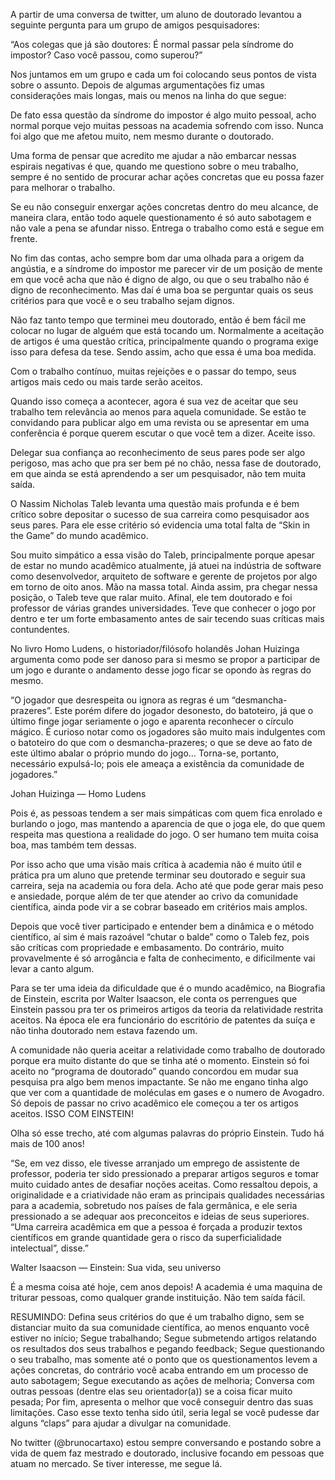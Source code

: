 A partir de uma conversa de twitter, um aluno de doutorado levantou a seguinte pergunta para um grupo de amigos pesquisadores:

“Aos colegas que já são doutores: É normal passar pela síndrome do impostor? Caso você passou, como superou?”

Nos juntamos em um grupo e cada um foi colocando seus pontos de vista sobre o assunto. Depois de algumas argumentações fiz umas considerações mais longas, mais ou menos na linha do que segue:

De fato essa questão da síndrome do impostor é algo muito pessoal, acho normal porque vejo muitas pessoas na academia sofrendo com isso. Nunca foi algo que me afetou muito, nem mesmo durante o doutorado.

Uma forma de pensar que acredito me ajudar a não embarcar nessas espirais negativas é que, quando me questiono sobre o meu trabalho, sempre é no sentido de procurar achar ações concretas que eu possa fazer para melhorar o trabalho.

Se eu não conseguir enxergar ações concretas dentro do meu alcance, de maneira clara, então todo aquele questionamento é só auto sabotagem e não vale a pena se afundar nisso. Entrega o trabalho como está e segue em frente.

No fim das contas, acho sempre bom dar uma olhada para a origem da angústia, e a síndrome do impostor me parecer vir de um posição de mente em que você acha que não é digno de algo, ou que o seu trabalho não é digno de reconhecimento. Mas daí é uma boa se perguntar quais os seus critérios para que você e o seu trabalho sejam dignos.

Não faz tanto tempo que terminei meu doutorado, então é bem fácil me colocar no lugar de alguém que está tocando um. Normalmente a aceitação de artigos é uma questão crítica, principalmente quando o programa exige isso para defesa da tese. Sendo assim, acho que essa é uma boa medida.

Com o trabalho contínuo, muitas rejeições e o passar do tempo, seus artigos mais cedo ou mais tarde serão aceitos.

Quando isso começa a acontecer, agora é sua vez de aceitar que seu trabalho tem relevância ao menos para aquela comunidade. Se estão te convidando para publicar algo em uma revista ou se apresentar em uma conferência é porque querem escutar o que você tem a dizer. Aceite isso.

Delegar sua confiança ao reconhecimento de seus pares pode ser algo perigoso, mas acho que pra ser bem pé no chão, nessa fase de doutorado, em que ainda se está aprendendo a ser um pesquisador, não tem muita saída.

O Nassim Nicholas Taleb levanta uma questão mais profunda e é bem crítico sobre depositar o sucesso de sua carreira como pesquisador aos seus pares. Para ele esse critério só evidencia uma total falta de “Skin in the Game” do mundo acadêmico.

Sou muito simpático a essa visão do Taleb, principalmente porque apesar de estar no mundo acadêmico atualmente, já atuei na indústria de software como desenvolvedor, arquiteto de software e gerente de projetos por algo em torno de oito anos. Mão na massa total. Ainda assim, pra chegar nessa posição, o Taleb teve que ralar muito. Afinal, ele tem doutorado e foi professor de várias grandes universidades. Teve que conhecer o jogo por dentro e ter um forte embasamento antes de sair tecendo suas críticas mais contundentes.

No livro Homo Ludens, o historiador/filósofo holandês Johan Huizinga argumenta como pode ser danoso para si mesmo se propor a participar de um jogo e durante o andamento desse jogo ficar se opondo às regras do mesmo.

“O jogador que desrespeita ou ignora as regras é um “desmancha-prazeres”. Este porém difere do jogador desonesto, do batoteiro, já que o último finge jogar seriamente o jogo e aparenta reconhecer o círculo mágico. É curioso notar como os jogadores são muito mais indulgentes com o batoteiro do que com o desmancha-prazeres; o que se deve ao fato de este último abalar o próprio mundo do jogo… Torna-se, portanto, necessário expulsá-lo; pois ele ameaça a existência da comunidade de jogadores.”

Johan Huizinga — Homo Ludens

Pois é, as pessoas tendem a ser mais simpáticas com quem fica enrolado e burlando o jogo, mas mantendo a aparencia de que o joga ele, do que quem respeita mas questiona a realidade do jogo. O ser humano tem muita coisa boa, mas também tem dessas.

Por isso acho que uma visão mais crítica à academia não é muito útil e prática pra um aluno que pretende terminar seu doutorado e seguir sua carreira, seja na academia ou fora dela. Acho até que pode gerar mais peso e ansiedade, porque além de ter que atender ao crivo da comunidade científica, ainda pode vir a se cobrar baseado em critérios mais amplos.

Depois que você tiver participado e entender bem a dinâmica e o método científico, aí sim é mais razoável “chutar o balde” como o Taleb fez, pois são críticas com propriedade e embasamento. Do contrário, muito provavelmente é só arrogância e falta de conhecimento, e dificilmente vai levar a canto algum.

Para se ter uma ideia da dificuldade que é o mundo acadêmico, na Biografia de Einstein, escrita por Walter Isaacson, ele conta os perrengues que Einstein passou pra ter os primeiros artigos da teoria da relatividade restrita aceitos. Na época ele era funcionário do escritório de patentes da suíça e não tinha doutorado nem estava fazendo um.

A comunidade não queria aceitar a relatividade como trabalho de doutorado porque era muito distante do que se tinha até o momento. Einstein só foi aceito no “programa de doutorado” quando concordou em mudar sua pesquisa pra algo bem menos impactante. Se não me engano tinha algo que ver com a quantidade de moléculas em gases e o numero de Avogadro. Só depois de passar no crivo acadêmico ele começou a ter os artigos aceitos. ISSO COM EINSTEIN!

Olha só esse trecho, até com algumas palavras do próprio Einstein. Tudo há mais de 100 anos!

“Se, em vez disso, ele tivesse arranjado um emprego de assistente de professor, poderia ter sido pressionado a preparar artigos seguros e tomar muito cuidado antes de desafiar noções aceitas. Como ressaltou depois, a originalidade e a criatividade não eram as principais qualidades necessárias para a academia, sobretudo nos países de fala germânica, e ele seria pressionado a se adequar aos preconceitos e ideias de seus superiores. “Uma carreira acadêmica em que a pessoa é forçada a produzir textos científicos em grande quantidade gera o risco da superficialidade intelectual”, disse.”

Walter Isaacson — Einstein: Sua vida, seu universo

É a mesma coisa até hoje, cem anos depois! A academia é uma maquina de triturar pessoas, como qualquer grande instituição. Não tem saída fácil.

RESUMINDO:
Defina seus critérios do que é um trabalho digno, sem se distanciar muito da sua comunidade científica, ao menos enquanto você estiver no início;
Segue trabalhando;
Segue submetendo artigos relatando os resultados dos seus trabalhos e pegando feedback;
Segue questionando o seu trabalho, mas somente até o ponto que os questionamentos levem a ações concretas, do contrário você acaba entrando em um processo de auto sabotagem;
Segue executando as ações de melhoria;
Conversa com outras pessoas (dentre elas seu orientador(a)) se a coisa ficar muito pesada;
Por fim, apresenta o melhor que você conseguir dentro das suas limitações.
Caso esse texto tenha sido útil, seria legal se você pudesse dar alguns “claps” para ajudar a divulgar na comunidade.

No twitter (@brunocartaxo) estou sempre conversando e postando sobre a vida de quem faz mestrado e doutorado, inclusive focando em pessoas que atuam no mercado. Se tiver interesse, me segue lá.

